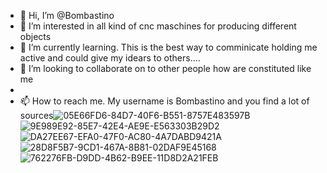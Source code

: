 - 👋 Hi, I’m @Bombastino
- 👀 I’m interested in all kind of cnc maschines for producing different objects
- 🌱 I’m currently learning. This is the best way to comminicate holding me active and could give my idears to others....
- 💞️ I’m looking to collaborate on to other people how are constituted like me 
- 
- 📫 How to reach me. My username is Bombastino and you find a lot of sources![05E66FD6-84D7-40F6-B551-8757E483597B](https://user-images.githubusercontent.com/18648210/182014989-2d05480a-da5f-4126-871a-d9d6c67e77cc.jpeg)
![9E989E92-85E7-42E4-AE9E-E563303B29D2](https://user-images.githubusercontent.com/18648210/182014993-4b651e5d-4876-4038-b714-8f61198e5cb8.jpeg)
![DA27EE67-EFA0-47F0-AC80-4A7DABD9421A](https://user-images.githubusercontent.com/18648210/182014994-5faf17c4-952d-4616-b563-a90635645306.jpeg)
![28D8F5B7-9CD1-467A-8B81-02DAF9E45168](https://user-images.githubusercontent.com/18648210/182014995-22a932ec-6258-46c9-b6ba-df779bcbd6dc.jpeg)
![762276FB-D9DD-4B62-B9EE-11D8D2A21FEB](https://user-images.githubusercontent.com/18648210/182014998-db5fba19-d277-4c4e-888e-be15e06e32b4.jpeg)


<!---
Bombastino/Bombastino is a ✨ special ✨ repository because its `README.md` (this file) appears on your GitHub profile.
You can click the Preview link to take a look at your changes.
--->
